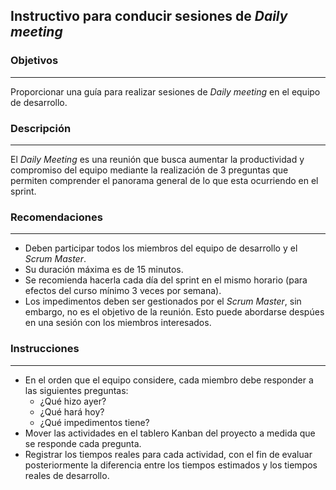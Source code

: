 ## Instructivo para conducir sesiones de *Daily meeting*

### Objetivos
---
Proporcionar una guía para realizar sesiones de *Daily meeting* en el equipo de desarrollo.

### Descripción 
---
El *Daily Meeting* es una reunión que busca aumentar la productividad y compromiso del equipo mediante la realización de 3 preguntas que permiten comprender el panorama general de lo que esta ocurriendo en el sprint.

### Recomendaciones
---
* Deben participar todos los miembros del equipo de desarrollo y el *Scrum Master*.
* Su duración máxima es de 15 minutos.
* Se recomienda hacerla cada día del sprint en el mismo horario (para efectos del curso mínimo 3 veces por semana).
* Los impedimentos deben ser gestionados por el *Scrum Master*, sin embargo, no es el objetivo de la reunión. Esto puede abordarse despúes en una sesión con los miembros interesados.

### Instrucciones
---
* En el orden que el equipo considere, cada miembro debe responder a las siguientes preguntas:
  * ¿Qué hizo ayer?
  * ¿Qué hará hoy?
  * ¿Qué impedimentos tiene?
* Mover las actividades en el tablero Kanban del proyecto a medida que se responde cada pregunta.
* Registrar los tiempos reales para cada actividad, con el fin de evaluar posteriormente la diferencia entre los tiempos estimados y los tiempos reales de desarrollo.

